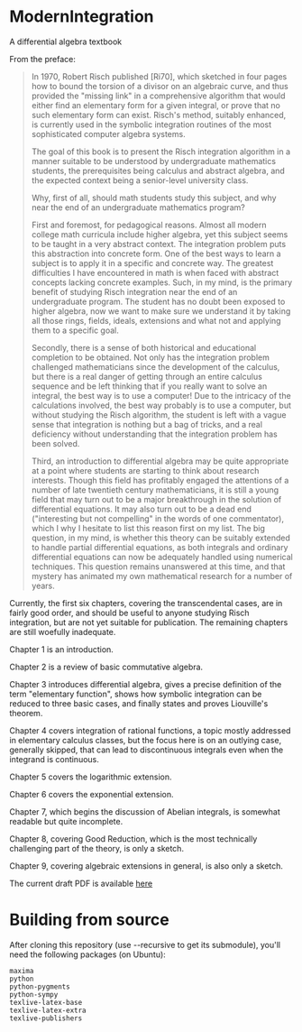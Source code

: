 # ModernIntegration
A differential algebra textbook

From the preface:

> In 1970, Robert Risch published [Ri70], which sketched in four pages
> how to bound the torsion of a divisor on an algebraic curve, and
> thus provided the "missing link" in a comprehensive algorithm that
> would either find an elementary form for a given integral, or prove
> that no such elementary form can exist.  Risch's method, suitably
> enhanced, is currently used in the symbolic integration routines of
> the most sophisticated computer algebra systems.
>
> The goal of this book is to present the Risch integration algorithm
> in a manner suitable to be understood by undergraduate mathematics
> students, the prerequisites being calculus and abstract algebra, and
> the expected context being a senior-level university class.
>
> Why, first of all, should math students study this subject, and why
> near the end of an undergraduate mathematics program?
>
> First and foremost, for pedagogical reasons.  Almost all modern
> college math curricula include higher algebra, yet this subject seems
> to be taught in a very abstract context.  The integration problem puts
> this abstraction into concrete form.
> One of the best ways to learn a subject
> is to apply it in a specific and concrete way.  The greatest
> difficulties I have encountered in math is when faced with abstract
> concepts lacking concrete examples.  Such, in my mind, is the primary
> benefit of studying Risch integration near the end of an undergraduate
> program.  The student has no doubt been exposed to higher algebra, now
> we want to make sure we understand it by taking all those rings,
> fields, ideals, extensions and what not and applying them to a
> specific goal.
>
> Secondly, there is a sense of both historical and educational
> completion to be obtained.  Not only has the integration problem
> challenged mathematicians since the development of the calculus, but
> there is a real danger of getting through an entire calculus sequence
> and be left thinking that if you really want to solve an integral, the
> best way is to use a computer!  Due to the intricacy of the
> calculations involved, the best way probably is to use a computer, but
> without studying the Risch algorithm, the student is left with a vague
> sense that integration is nothing but a bag of tricks, and
> a real deficiency without
> understanding that the integration problem has been solved.
>
> Third, an introduction to differential algebra may be quite
> appropriate at a point where students are starting to think about
> research interests.  Though this field has profitably engaged the
> attentions of a number of late twentieth century mathematicians, it is
> still a young field that may turn out to be a major breakthrough in
> the solution of differential equations.  It may also turn out to be a
> dead end ("interesting but not compelling" in the words of one
> commentator), which I why I hesitate to list this reason first on my
> list.  The big question, in my mind, is whether this theory can be
> suitably extended to handle partial differential equations, as both
> integrals and ordinary differential equations can now be adequately
> handled using numerical techniques.  This question remains unanswered
> at this time, and that mystery has animated my own mathematical
> research for a number of years.


Currently, the first six chapters, covering the transcendental cases, are in fairly good order,
and should be useful to anyone studying Risch integration,
but are not yet suitable for publication.  The remaining chapters are
still woefully inadequate.

Chapter 1 is an introduction.

Chapter 2 is a review of basic commutative algebra.

Chapter 3 introduces differential algebra, gives a precise definition of
the term "elementary function", shows how symbolic integration can be
reduced to three basic cases, and finally states and proves Liouville's theorem.

Chapter 4 covers integration of rational functions, a topic mostly addressed in elementary
calculus classes, but the focus here is on an outlying case, generally skipped, that
can lead to discontinuous integrals even when the integrand is continuous.

Chapter 5 covers the logarithmic extension.

Chapter 6 covers the exponential extension.

Chapter 7, which begins the discussion of Abelian integrals, is somewhat readable but quite incomplete.

Chapter 8, covering Good Reduction, which is the most technically challenging part of the theory,
is only a sketch.

Chapter 9, covering algebraic extensions in general, is also only a sketch.

The current draft PDF is available [here](http://www.freesoft.org/ModernIntegration/ModernIntegration.pdf)

# Building from source

After cloning this repository (use --recursive to get its submodule), you'll need the following packages (on Ubuntu):

    maxima
    python
    python-pygments
    python-sympy
    texlive-latex-base
    texlive-latex-extra
    texlive-publishers
